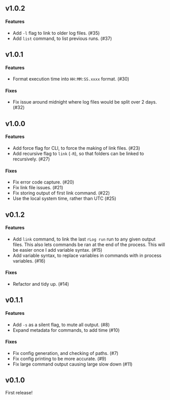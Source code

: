 ## v1.0.2

#### Features

   - Add `-l` flag to link to older log files. (#35)
   - Add `list` command, to list previous runs. (#37)

## v1.0.1

#### Features

   - Format execution time into `HH:MM:SS.xxxx` format. (#30)

#### Fixes

   - Fix issue around midnight where log files would be split over 2 days. (#32)

## v1.0.0

#### Features

   - Add force flag for CLI, to force the making of link files. (#23)
   - Add recursive flag to `link` (`-R`), so that folders can be linked to recursively. (#27)

#### Fixes

   - Fix error code capture. (#20)
   - Fix link file issues. (#21)
   - Fix storing output of first link command. (#22)
   - Use the local system time, rather than UTC (#25)

## v0.1.2

#### Features

   - Add `link` command, to link the last `rLog run` run to any given output files.
     This also lets commands be ran at the end of the process. This will be easier
     once I add variable syntax. (#15)
   - Add variable syntax, to replace variables in commands with in process variables. (#16)

#### Fixes

   - Refactor and tidy up. (#14)

## v0.1.1

#### Features

   - Add `-s` as a silent flag, to mute all output. (#8)
   - Expand metadata for commands, to add time (#10)

#### Fixes

  - Fix config generation, and checking of paths. (#7)
  - Fix config printing to be more accurate. (#9)
  - Fix large command output causing large slow down (#11)

## v0.1.0

First release!
